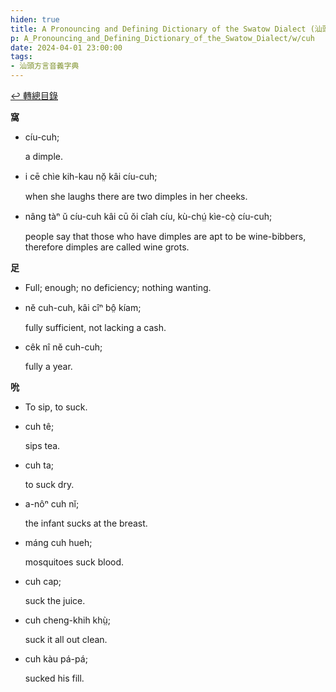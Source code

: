 ```yaml
---
hiden: true
title: A Pronouncing and Defining Dictionary of the Swatow Dialect (汕頭方言音義字典) / cuh
p: A_Pronouncing_and_Defining_Dictionary_of_the_Swatow_Dialect/w/cuh
date: 2024-04-01 23:00:00
tags: 
- 汕頭方言音義字典
---
```


[↩️ 轉總目錄](/A_Pronouncing_and_Defining_Dictionary_of_the_Swatow_Dialect)


**窩**

- cíu-cuh;

  a dimple.

- i cē chìe kih-kau nŏ̤ kâi cíu-cuh;

  when she laughs there are two dimples in her cheeks.

- nâng tàⁿ ŭ cíu-cuh kâi cū ŏi cîah cíu, kù-chṳ́ kìe-cò̤ cíu-cuh;

  people say that those who have dimples are apt to be wine-bibbers, therefore dimples are called wine grots.

**足**
- Full; enough; no deficiency; nothing wanting.

- nĕ cuh-cuh, kâi cîⁿ bô̤ kíam;

  fully sufficient, not lacking a cash.

- cêk nî nĕ cuh-cuh;

  fully a year.

**吮**
- To sip, to suck.

- cuh tê;

  sips tea.

- cuh ta;

  to suck dry.

- a-nôⁿ cuh nĭ;

  the infant sucks at the breast.

- máng cuh hueh;

  mosquitoes suck blood.

- cuh cap;

  suck the juice.

- cuh cheng-khih khṳ̀;

  suck it all out clean.

- cuh kàu pá-pá;

  sucked his fill.